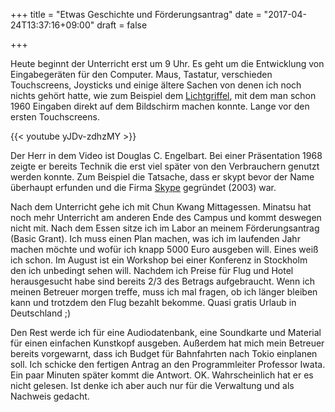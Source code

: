 +++
title = "Etwas Geschichte und Förderungsantrag"
date = "2017-04-24T13:37:16+09:00"
draft = false

+++

Heute beginnt der Unterricht erst um 9 Uhr. Es geht um die Entwicklung von
Eingabegeräten für den Computer. Maus, Tastatur, verschieden Touchscreens,
Joysticks und einige ältere Sachen von denen ich noch nichts gehört hatte, wie
zum Beispiel dem [Lichtgriffel], mit dem man schon 1960 Eingaben direkt auf dem
Bildschirm machen konnte. Lange vor den ersten Touchscreens.

{{< youtube yJDv-zdhzMY >}}

Der Herr in dem Video ist Douglas C. Engelbart. Bei einer Präsentation 1968
zeigte er bereits Technik die erst viel später von den Verbrauchern genutzt
werden konnte. Zum Beispiel die Tatsache, dass er skypt bevor der Name überhaupt
erfunden und die Firma [Skype] gegründet (2003) war.

Nach dem Unterricht gehe ich mit Chun Kwang Mittagessen. Minatsu hat noch mehr
Unterricht am anderen Ende des Campus und kommt deswegen nicht mit. Nach dem
Essen sitze ich im Labor an meinem Förderungsantrag (Basic Grant). Ich muss
einen Plan machen, was ich im laufenden Jahr machen möchte und wofür ich knapp
5000 Euro ausgeben will. Eines weiß ich schon. Im August ist ein Workshop bei
einer Konferenz in Stockholm den ich unbedingt sehen will. Nachdem ich Preise
für Flug und Hotel herausgesucht habe sind bereits 2/3 des Betrags aufgebraucht.
Wenn ich meinen Betreuer morgen treffe, muss ich mal fragen, ob ich länger
bleiben kann und trotzdem den Flug bezahlt bekomme. Quasi gratis Urlaub in
Deutschland ;)

Den Rest werde ich für eine Audiodatenbank, eine Soundkarte und Material für
einen einfachen Kunstkopf ausgeben. Außerdem hat mich mein Betreuer bereits
vorgewarnt, dass ich Budget für Bahnfahrten nach Tokio einplanen soll.
Ich schicke den fertigen Antrag an den Programmleiter Professor Iwata. Ein paar
Minuten später kommt die Antwort. OK. Wahrscheinlich hat er es nicht gelesen.
Ist denke ich aber auch nur für die Verwaltung und als Nachweis gedacht.

<!-- Links: -->
[Lichtgriffel]: https://de.wikipedia.org/wiki/Lichtgriffel
[Skype]: https://www.skype.com/de/
